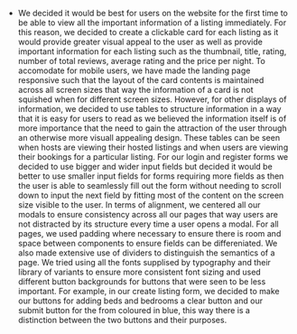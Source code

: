 - We decided it would be best for users on the website for the first time to be able to view all the important information of a listing immediately. For this reason, we decided to create a clickable card for each listing as it would provide greater visual appeal to the user as well as provide important information for each listing such as the thumbnail, title, rating, number of total reviews, average rating and the price per night. To accomodate for mobile users, we have made the landing page responsive such that the layout of the card contents is maintained across all screen sizes that way the information of a card is not squished when for different screen sizes. However, for other displays of information, we decided to use tables to structure information in a way that it is easy for users to read as we believed the information itself is of more importance that the need to gain the attraction of the user through an otherwise more visuall appealing design. These tables can be seen when hosts are viewing their hosted listings and when users are viewing their bookings for a particular listing. For our login and register forms we decided to use bigger and wider input fields but decided it would be better to use smaller input fields for forms requiring more fields as then the user is able to seamlessly fill out the form without needing to scroll down to input the next field by fitting most of the content on the screen size visible to the user. In terms of alignment, we centered all our modals to ensure consistency across all our pages that way users are not distracted by its structure every time a user opens a modal. For all pages, we used padding where necessary to ensure there is room and space between components to ensure fields can be differeniated. We also made extensive use of dividers to distinguish the semantics of a page. We tried using all the fonts supplised by typography and their library of variants to ensure more consistent font sizing and used different button backgrounds for buttons that were seen to be less important. For example, in our create listing form, we decided to make our buttons for adding beds and bedrooms a clear button and our submit button for the from coloured in blue, this way there is a distinction between the two buttons and their purposes.